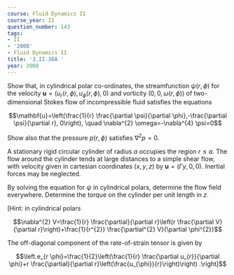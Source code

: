 ```yaml
---
course: Fluid Dynamics II
course_year: II
question_number: 143
tags:
- II
- '2008'
- Fluid Dynamics II
title: '3.II.36A '
year: 2008
---
```



Show that, in cylindrical polar co-ordinates, the streamfunction $\psi(r, \phi)$ for the velocity $\mathbf{u}=\left(u_{r}(r, \phi), u_{\phi}(r, \phi), 0\right)$ and vorticity $(0,0, \omega(r, \phi))$ of two-dimensional Stokes flow of incompressible fluid satisfies the equations

$$\mathbf{u}=\left(\frac{1}{r} \frac{\partial \psi}{\partial \phi},-\frac{\partial \psi}{\partial r}, 0\right), \quad \nabla^{2} \omega=-\nabla^{4} \psi=0$$

Show also that the pressure $p(r, \phi)$ satisfies $\nabla^{2} p=0$.

A stationary rigid circular cylinder of radius $a$ occupies the region $r \leqslant a$. The flow around the cylinder tends at large distances to a simple shear flow, with velocity given in cartesian coordinates $(x, y, z)$ by $\mathbf{u}=(\Gamma y, 0,0)$. Inertial forces may be neglected.

By solving the equation for $\psi$ in cylindrical polars, determine the flow field everywhere. Determine the torque on the cylinder per unit length in $z$.

[Hint: in cylindrical polars

$$\nabla^{2} V=\frac{1}{r} \frac{\partial}{\partial r}\left(r \frac{\partial V}{\partial r}\right)+\frac{1}{r^{2}} \frac{\partial^{2} V}{\partial \phi^{2}}$$

The off-diagonal component of the rate-of-strain tensor is given by

$$\left.e_{r \phi}=\frac{1}{2}\left(\frac{1}{r} \frac{\partial u_{r}}{\partial \phi}+r \frac{\partial}{\partial r}\left(\frac{u_{\phi}}{r}\right)\right) .\right]$$